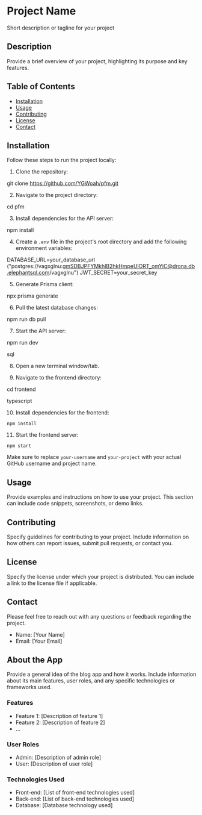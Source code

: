 # Project Name

Short description or tagline for your project

## Description

Provide a brief overview of your project, highlighting its purpose and key features.

## Table of Contents

- [Installation](#installation)
- [Usage](#usage)
- [Contributing](#contributing)
- [License](#license)
- [Contact](#contact)

## Installation

Follow these steps to run the project locally:

1. Clone the repository:

git clone https://github.com/YGWoah/pfm.git

2. Navigate to the project directory:

cd pfm

3. Install dependencies for the API server:

npm install

4. Create a `.env` file in the project's root directory and add the following environment variables:

DATABASE_URL=your_database_url ("postgres://vagxglnu:gmSDBJPFYMkhlB2hkHmpeUlORT_omYiC@drona.db.elephantsql.com/vagxglnu")
JWT_SECRET=your_secret_key

5. Generate Prisma client:

npx prisma generate

6. Pull the latest database changes:

npm run db pull

7. Start the API server:

npm run dev

sql

8. Open a new terminal window/tab.

9. Navigate to the frontend directory:

cd frontend

typescript

10. Install dependencies for the frontend:

```
npm install
```

11. Start the frontend server:

```
npm start
```

Make sure to replace `your-username` and `your-project` with your actual GitHub username and project name.

## Usage

Provide examples and instructions on how to use your project. This section can include code snippets, screenshots, or demo links.

## Contributing

Specify guidelines for contributing to your project. Include information on how others can report issues, submit pull requests, or contact you.

## License

Specify the license under which your project is distributed. You can include a link to the license file if applicable.

## Contact

Please feel free to reach out with any questions or feedback regarding the project.

- Name: [Your Name]
- Email: [Your Email]

## About the App

Provide a general idea of the blog app and how it works. Include information about its main features, user roles, and any specific technologies or frameworks used.

### Features

- Feature 1: [Description of feature 1]
- Feature 2: [Description of feature 2]
- ...

### User Roles

- Admin: [Description of admin role]
- User: [Description of user role]

### Technologies Used

- Front-end: [List of front-end technologies used]
- Back-end: [List of back-end technologies used]
- Database: [Database technology used]
